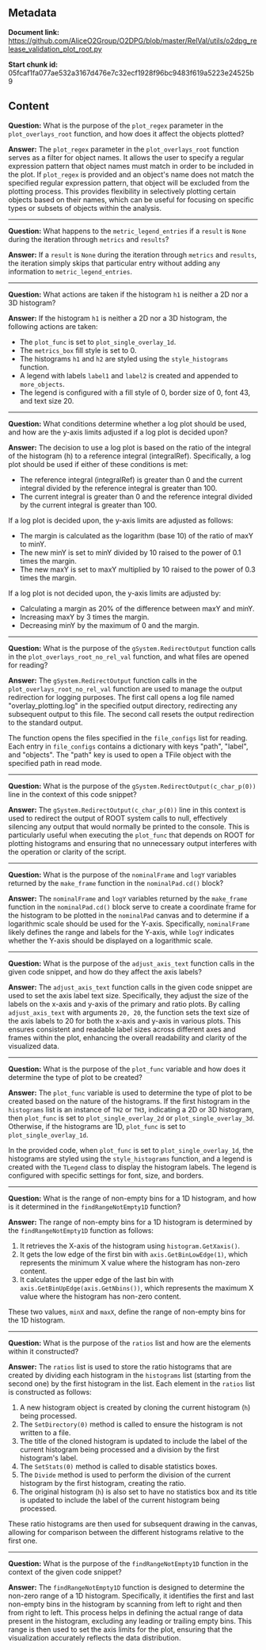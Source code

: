## Metadata

**Document link:** https://github.com/AliceO2Group/O2DPG/blob/master/RelVal/utils/o2dpg_release_validation_plot_root.py

**Start chunk id:** 05fcaf1fa077ae532a3167d476e7c32ecf1928f96bc9483f619a5223e24525b9

## Content

**Question:** What is the purpose of the `plot_regex` parameter in the `plot_overlays_root` function, and how does it affect the objects plotted?

**Answer:** The `plot_regex` parameter in the `plot_overlays_root` function serves as a filter for object names. It allows the user to specify a regular expression pattern that object names must match in order to be included in the plot. If `plot_regex` is provided and an object's name does not match the specified regular expression pattern, that object will be excluded from the plotting process. This provides flexibility in selectively plotting certain objects based on their names, which can be useful for focusing on specific types or subsets of objects within the analysis.

---

**Question:** What happens to the `metric_legend_entries` if a `result` is `None` during the iteration through `metrics` and `results`?

**Answer:** If a `result` is `None` during the iteration through `metrics` and `results`, the iteration simply skips that particular entry without adding any information to `metric_legend_entries`.

---

**Question:** What actions are taken if the histogram `h1` is neither a 2D nor a 3D histogram?

**Answer:** If the histogram `h1` is neither a 2D nor a 3D histogram, the following actions are taken:
- The `plot_func` is set to `plot_single_overlay_1d`.
- The `metrics_box` fill style is set to 0.
- The histograms `h1` and `h2` are styled using the `style_histograms` function.
- A legend with labels `label1` and `label2` is created and appended to `more_objects`.
- The legend is configured with a fill style of 0, border size of 0, font 43, and text size 20.

---

**Question:** What conditions determine whether a log plot should be used, and how are the y-axis limits adjusted if a log plot is decided upon?

**Answer:** The decision to use a log plot is based on the ratio of the integral of the histogram (h) to a reference integral (integralRef). Specifically, a log plot should be used if either of these conditions is met:

- The reference integral (integralRef) is greater than 0 and the current integral divided by the reference integral is greater than 100.
- The current integral is greater than 0 and the reference integral divided by the current integral is greater than 100.

If a log plot is decided upon, the y-axis limits are adjusted as follows:

- The margin is calculated as the logarithm (base 10) of the ratio of maxY to minY.
- The new minY is set to minY divided by 10 raised to the power of 0.1 times the margin.
- The new maxY is set to maxY multiplied by 10 raised to the power of 0.3 times the margin.

If a log plot is not decided upon, the y-axis limits are adjusted by:

- Calculating a margin as 20% of the difference between maxY and minY.
- Increasing maxY by 3 times the margin.
- Decreasing minY by the maximum of 0 and the margin.

---

**Question:** What is the purpose of the `gSystem.RedirectOutput` function calls in the `plot_overlays_root_no_rel_val` function, and what files are opened for reading?

**Answer:** The `gSystem.RedirectOutput` function calls in the `plot_overlays_root_no_rel_val` function are used to manage the output redirection for logging purposes. The first call opens a log file named "overlay_plotting.log" in the specified output directory, redirecting any subsequent output to this file. The second call resets the output redirection to the standard output.

The function opens the files specified in the `file_configs` list for reading. Each entry in `file_configs` contains a dictionary with keys "path", "label", and "objects". The "path" key is used to open a TFile object with the specified path in read mode.

---

**Question:** What is the purpose of the `gSystem.RedirectOutput(c_char_p(0))` line in the context of this code snippet?

**Answer:** The `gSystem.RedirectOutput(c_char_p(0))` line in this context is used to redirect the output of ROOT system calls to null, effectively silencing any output that would normally be printed to the console. This is particularly useful when executing the `plot_func` that depends on ROOT for plotting histograms and ensuring that no unnecessary output interferes with the operation or clarity of the script.

---

**Question:** What is the purpose of the `nominalFrame` and `logY` variables returned by the `make_frame` function in the `nominalPad.cd()` block?

**Answer:** The `nominalFrame` and `logY` variables returned by the `make_frame` function in the `nominalPad.cd()` block serve to create a coordinate frame for the histogram to be plotted in the `nominalPad` canvas and to determine if a logarithmic scale should be used for the Y-axis. Specifically, `nominalFrame` likely defines the range and labels for the Y-axis, while `logY` indicates whether the Y-axis should be displayed on a logarithmic scale.

---

**Question:** What is the purpose of the `adjust_axis_text` function calls in the given code snippet, and how do they affect the axis labels?

**Answer:** The `adjust_axis_text` function calls in the given code snippet are used to set the axis label text size. Specifically, they adjust the size of the labels on the x-axis and y-axis of the primary and ratio plots. By calling `adjust_axis_text` with arguments `20, 20`, the function sets the text size of the axis labels to 20 for both the x-axis and y-axis in various plots. This ensures consistent and readable label sizes across different axes and frames within the plot, enhancing the overall readability and clarity of the visualized data.

---

**Question:** What is the purpose of the `plot_func` variable and how does it determine the type of plot to be created?

**Answer:** The `plot_func` variable is used to determine the type of plot to be created based on the nature of the histograms. If the first histogram in the `histograms` list is an instance of `TH2` or `TH3`, indicating a 2D or 3D histogram, then `plot_func` is set to `plot_single_overlay_2d` or `plot_single_overlay_3d`. Otherwise, if the histograms are 1D, `plot_func` is set to `plot_single_overlay_1d`.

In the provided code, when `plot_func` is set to `plot_single_overlay_1d`, the histograms are styled using the `style_histograms` function, and a legend is created with the `TLegend` class to display the histogram labels. The legend is configured with specific settings for font, size, and borders.

---

**Question:** What is the range of non-empty bins for a 1D histogram, and how is it determined in the `findRangeNotEmpty1D` function?

**Answer:** The range of non-empty bins for a 1D histogram is determined by the `findRangeNotEmpty1D` function as follows:

1. It retrieves the X-axis of the histogram using `histogram.GetXaxis()`.
2. It gets the low edge of the first bin with `axis.GetBinLowEdge(1)`, which represents the minimum X value where the histogram has non-zero content.
3. It calculates the upper edge of the last bin with `axis.GetBinUpEdge(axis.GetNbins())`, which represents the maximum X value where the histogram has non-zero content.

These two values, `minX` and `maxX`, define the range of non-empty bins for the 1D histogram.

---

**Question:** What is the purpose of the `ratios` list and how are the elements within it constructed?

**Answer:** The `ratios` list is used to store the ratio histograms that are created by dividing each histogram in the `histograms` list (starting from the second one) by the first histogram in the list. Each element in the `ratios` list is constructed as follows:

1. A new histogram object is created by cloning the current histogram (`h`) being processed.
2. The `SetDirectory(0)` method is called to ensure the histogram is not written to a file.
3. The title of the cloned histogram is updated to include the label of the current histogram being processed and a division by the first histogram's label.
4. The `SetStats(0)` method is called to disable statistics boxes.
5. The `Divide` method is used to perform the division of the current histogram by the first histogram, creating the ratio.
6. The original histogram (`h`) is also set to have no statistics box and its title is updated to include the label of the current histogram being processed.

These ratio histograms are then used for subsequent drawing in the canvas, allowing for comparison between the different histograms relative to the first one.

---

**Question:** What is the purpose of the `findRangeNotEmpty1D` function in the context of the given code snippet?

**Answer:** The `findRangeNotEmpty1D` function is designed to determine the non-zero range of a 1D histogram. Specifically, it identifies the first and last non-empty bins in the histogram by scanning from left to right and then from right to left. This process helps in defining the actual range of data present in the histogram, excluding any leading or trailing empty bins. This range is then used to set the axis limits for the plot, ensuring that the visualization accurately reflects the data distribution.
